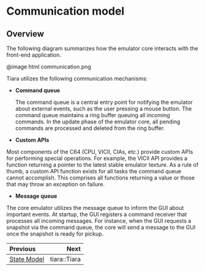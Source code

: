 # Communication model

## Overview

The following diagram summarizes how the emulator core interacts with the front-end application. 
 
@image html communication.png

Tiara utilizes the following communication mechanisms:

- **Command queue**

  The command queue is a central entry point for notifying the emulator about external events, such as the user pressing a mouse button. The command queue maintains a ring buffer queuing all incoming commands. In the update phase of the emulator core, all pending commands are processed and deleted from the ring buffer.
    
- **Custom APIs**

 Most components of the C64 (CPU, VICII, CIAs, etc.) provide custom APIs for performing special operations. For example, the VICII API provides a function returning a pointer to the latest stable emulator texture. As a rule of thumb, a custom API function exists for all tasks the command queue cannot accomplish. This comprises all functions returning a value or those that may throw an exception on failure. 
     
- **Message queue**
 
 The core emulator utilizes the message queue to inform the GUI about important events. At startup, the GUI registers a command receiver that processes all incoming messages. For instance, when the GUI requests a snapshot via the command queue, the core will send a message to the GUI once the snapshot is ready for pickup.  

<div class="section_buttons">

| Previous                      |                           Next |
|:------------------------------|-------------------------------:|
| [State Model](state.md)       |                   tiara::Tiara |
 
</div>
